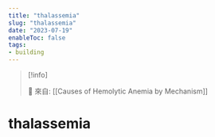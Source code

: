 ```yaml
---
title: "thalassemia"
slug: "thalassemia"
date: "2023-07-19"
enableToc: false
tags:
- building
---
```


> [!info]
>
> 🌱 來自: [[Causes of Hemolytic Anemia by Mechanism]]

# thalassemia


